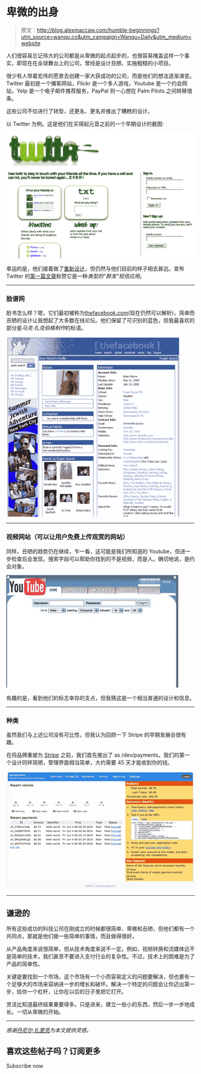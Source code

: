 # 卑微的出身

> 原文：<http://blog.alexmaccaw.com/humble-beginnings?utm_source=wanqu.co&utm_campaign=Wanqu+Daily&utm_medium=website>

人们很容易忘记伟大的公司都是从卑微的起点起步的，也很容易掩盖这样一个事实，即现在在全球舞台上的公司，曾经是设计丑陋、实施粗糙的小项目。

很少有人带着宏伟的愿景去创建一家大获成功的公司，而是他们的想法逐渐演变。Twitter 最初是一个播客网站，Flickr 是一个多人游戏，Youtube 是一个约会网站，Yelp 是一个电子邮件推荐服务，PayPal 则一心想在 Palm Pilots 之间转移借条。

这些公司不仅进行了转型，还更名、更名并推出了糟糕的设计。

以 Twitter 为例。这是他们在买得起元音之前的一个早期设计的截图:

![Twitter Redesign](img/1cff6e003a9051ef5e3a1435339a51db.png)

幸运的是，他们接着做了[重新设计](https://svbtleusercontent.com/maccman_24391953271764_raw.jpeg)，但仍然与他们目前的样子相去甚远。宣布 Twitter 的[第一篇文章](http://techcrunch.com/2006/07/15/is-twttr-interesting/)称赞它是一种*类型的“群发”短信应用*。

* * *

### 脸谱网

脸书怎么样？嗯，它们最初被称为[thefacebook.com](http://thefacebook.com)(现在仍然可以解析)，简单而丑陋的设计让我想起了大多数在线论坛。他们保留了可识别的蓝色，但我最喜欢的部分是*马克·扎克伯格制作*的标语。

![The Facebook](img/73ca61ad7a397ec6c5da4acfe4cd640a.png)

* * *

### 视频网站（可以让用户免费上传观赏的网站）

同样，丑陋的趋势仍在继续，乍一看，这可能是我们所知道的 Youtube，但进一步检查后会发现，搜索字段可以帮助你找到的不是视频，而是人。确切地说，是约会对象。

![Youtube](img/a190818356a486c11da965c899b0ed8f.png)

有趣的是，看到他们的标志幸存的支点，但我猜这是一个相当普通的设计和信息。

* * *

### 种类

虽然我们与上述公司没有可比性，但我认为回顾一下 Stripe 的早期发展会很有趣。

在将品牌重塑为 [Stripe](http://stripe.com) 之前，我们首先推出了 as /dev/payments。我们的第一个设计同样简陋，管理界面相当简单，大约需要 45 天才能收到你的钱。

![Screen%20shot%202010-06-18%20at%2010.50.50%20AM.png](img/d4e699ea97c5f6a6e034f6d2d279ac77.png)

* * *

## 谦逊的

所有这些成功的科技公司在刚成立的时候都很简单、卑微和丑陋，但他们都有一个共同点，那就是他们做一些简单的事情，而且做得很好。

从产品角度来说很简单，但从技术角度来说不一定。例如，视频转换和流媒体远不是简单的技术，我们甚至不要进入支付行业的复杂性。不过，技术上的困难是为了产品的简单性。

关键是要找到一个市场，这个市场有一个小而容易定义的问题要解决，但也要有一个足够大的市场来容纳进一步的增长和破坏。解决一个特定的问题会让你迈出第一步，给你一个杠杆，让你在以后的日子里把它打开。

灵活比知道最终结果重要得多。只是进来，建立一些小的东西，然后一步一步地成长。一切从卑微的开始。

* * *

*感谢[丹尼尔·扎里克](https://twitter.com/DanielZarick)为本文提供灵感。*



## 喜欢这些帖子吗？订阅更多

Subscribe now
